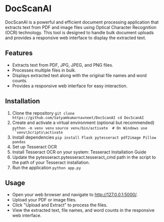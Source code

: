 # DocScanAI

DocScanAI is a powerful and efficient document processing application that extracts text from PDF and image files using Optical Character Recognition (OCR) technology. This tool is designed to handle bulk document uploads and provides a responsive web interface to display the extracted text.

## Features

- Extracts text from PDF, JPG, JPEG, and PNG files.
- Processes multiple files in bulk.
- Displays extracted text along with the original file names and word counts.
- Provides a responsive web interface for easy interaction.

## Installation

1. Clone the repository
    `git clone https://github.com/Satyamkumarnavneet/DocScanAI
    cd DocScanAI`
2. Create and activate a virtual environment (optional but recommended)
     `python -m venv venv`
     `source venv/bin/activate  # On Windows use ``venv\Scripts\activate`
3. Install dependencies
     `pip install Flask pytesseract pdf2image Pillow pandas`
4. Set up Tesseract OCR
5. Install Tesseract OCR on your system: Tesseract Installation Guide
6. Update the pytesseract.pytesseract.tesseract_cmd path in the script to the path of your Tesseract installation.
7. Run the application
      `python app.py`

## Usage
- Open your web browser and navigate to http://127.0.0.1:5000/.
- Upload your PDF or image files.
- Click "Upload and Extract" to process the files.
- View the extracted text, file names, and word counts in the responsive web interface.



     


